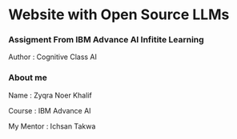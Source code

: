 #  Website with Open Source LLMs
### Assigment From IBM Advance AI Infitite Learning

Author : Cognitive Class AI

### About me

Name : Zyqra Noer Khalif 

Course : IBM Advance AI

My Mentor : Ichsan Takwa
